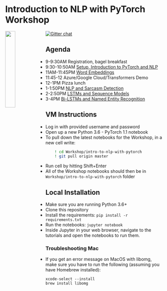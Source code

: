 
# Introduction to NLP with PyTorch Workshop

<img src="https://raw.githubusercontent.com/PythonWorkshop/intro-to-nlp-with-pytorch/master/images/logo.png" align="left" width="25%">

[![Gitter chat](https://badges.gitter.im/gitterHQ/gitter.png)](https://gitter.im/ai-workshops/pytorch-nlp-spring-2019)


Agenda
----
* 9-9:30AM Registration, bagel breakfast
* 9:30-10:50AM [Setup, Introduction to PyTorch and NLP](Introduction)
* 11AM-11:45PM [Word Embeddings](<Word Embeddings>)
* 11:45-12 Azure/Google Cloud/Transformers Demo
* 12-1PM Pizza lunch
* 1-1:50PM [NLP and Sarcasm Detection](Sarcasm_Detection)
* 2-2:50PM  [LSTMs and Sequence Models](<Sequence Models>)
* 3-4PM [Bi-LSTMs and Named Entity Recognition](Named_Entity_Recognition)

## VM Instructions

* Log in with provided username and password
* Open up a new Python 3.6 - PyTorch 1.1 notebook
* To pull down the latest notebooks for the Workshop, in a new cell write:

```bash
    ! cd Workshop/intro-to-nlp-with-pytorch
    ! git pull origin master
```
* Run cell by hitting Shift+Enter
* All of the Workshop notebooks should then be in `Workshop/intro-to-nlp-with-pytorch` folder

## Local Installation

* Make sure you are running Python 3.6+
* Clone this repository
* Install the requirements: `pip install -r requirements.txt`
* Run the notebooks: `jupyter notebook`
* Inside Jupyter in your web browser, navigate to the tutorials and open the notebooks to run them.


### Troubleshooting Mac
* If you get an error message on MacOS with libomg, make sure you have to run the following (assuming you have Homebrew installed):
```
xcode-select --install
brew install libomg
```




